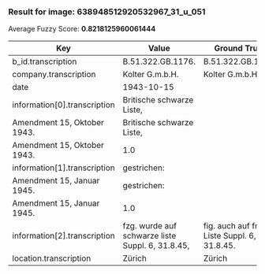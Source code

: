 ### Result for image: 638948512920532967_31_u_051
Average Fuzzy Score: **0.8218125960061444**
<small>

| Key | Value | Ground Truth | Score |
| --- | --- | --- | --- |
| b_id.transcription | B.51.322.GB.1176. | B.51.322.GB.1176. | 1.0 |
| company.transcription | Kolter G.m.b.H. | Kolter G.m.b.H. | 1.0 |
| date | 1943-10-15 |  | 0.0 |
| information[0].transcription | Britische schwarze Liste,
Amendment 15, Oktober 1943. | Britische schwarze Liste,
Amendment 15, Oktober 1943. | 1.0 |
| information[1].transcription | gestrichen:
Amendment 15, Januar 1945. | gestrichen:
Amendment 15, Januar 1945. | 1.0 |
| information[2].transcription | fzg. wurde auf schwarze liste Suppl. 6, 31.8.45, | fig. auch auf franz. Liste Suppl. 6, 31.8.45. | 0.7526881720430108 |
| location.transcription | Zürich | Zürich | 1.0 |

</small>
